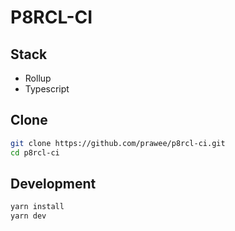 # P8RCL-CI

## Stack
- Rollup
- Typescript

## Clone
```bash
git clone https://github.com/prawee/p8rcl-ci.git
cd p8rcl-ci
```

## Development
```bash
yarn install
yarn dev
```